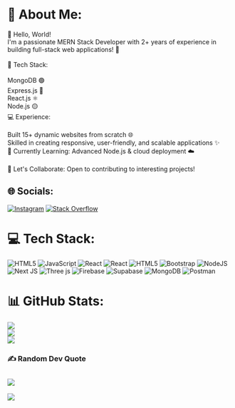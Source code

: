# 💫 About Me:
👋 Hello, World!<br>I'm a passionate MERN Stack Developer with 2+ years of experience in building full-stack web applications! 🚀<br><br>🔧 Tech Stack:<br><br>MongoDB 🟢<br>Express.js 🚀<br>React.js ⚛️<br>Node.js 🟡<br>💻 Experience:<br><br>Built 15+ dynamic websites from scratch 🌐<br>Skilled in creating responsive, user-friendly, and scalable applications ✨<br>🌱 Currently Learning: Advanced Node.js & cloud deployment ☁️<br><br>🤝 Let's Collaborate: Open to contributing to interesting projects!


## 🌐 Socials:
[![Instagram](https://img.shields.io/badge/Instagram-%23E4405F.svg?logo=Instagram&logoColor=white)](https://instagram.com/https://www.instagram.com/smumer.adnan/) [![Stack Overflow](https://img.shields.io/badge/-Stackoverflow-FE7A16?logo=stack-overflow&logoColor=white)](https://stackoverflow.com/users/https://stackoverflow.com/users/25087240/syed-muhammad-umer-adnan) 

# 💻 Tech Stack:
![HTML5](https://img.shields.io/badge/html5-%23E34F26.svg?style=for-the-badge&logo=html5&logoColor=white) ![JavaScript](https://img.shields.io/badge/javascript-%23323330.svg?style=for-the-badge&logo=javascript&logoColor=%23F7DF1E) ![React](https://img.shields.io/badge/react-%2320232a.svg?style=for-the-badge&logo=react&logoColor=%2361DAFB) ![React](https://img.shields.io/badge/react-%2320232a.svg?style=for-the-badge&logo=react&logoColor=%2361DAFB) ![HTML5](https://img.shields.io/badge/html5-%23E34F26.svg?style=for-the-badge&logo=html5&logoColor=white) ![Bootstrap](https://img.shields.io/badge/bootstrap-%238511FA.svg?style=for-the-badge&logo=bootstrap&logoColor=white) ![NodeJS](https://img.shields.io/badge/node.js-6DA55F?style=for-the-badge&logo=node.js&logoColor=white) ![Next JS](https://img.shields.io/badge/Next-black?style=for-the-badge&logo=next.js&logoColor=white) ![Three js](https://img.shields.io/badge/threejs-black?style=for-the-badge&logo=three.js&logoColor=white) ![Firebase](https://img.shields.io/badge/firebase-a08021?style=for-the-badge&logo=firebase&logoColor=ffcd34) ![Supabase](https://img.shields.io/badge/Supabase-3ECF8E?style=for-the-badge&logo=supabase&logoColor=white) ![MongoDB](https://img.shields.io/badge/MongoDB-%234ea94b.svg?style=for-the-badge&logo=mongodb&logoColor=white) ![Postman](https://img.shields.io/badge/Postman-FF6C37?style=for-the-badge&logo=postman&logoColor=white)
# 📊 GitHub Stats:
![](https://github-readme-stats.vercel.app/api?username=SM-Umer-Adnan&theme=tokyonight&hide_border=false&include_all_commits=false&count_private=false)<br/>
![](https://github-readme-streak-stats.herokuapp.com/?user=SM-Umer-Adnan&theme=tokyonight&hide_border=false)<br/>
![](https://github-readme-stats.vercel.app/api/top-langs/?username=SM-Umer-Adnan&theme=tokyonight&hide_border=false&include_all_commits=false&count_private=false&layout=compact)

### ✍️ Random Dev Quote
![](https://quotes-github-readme.vercel.app/api?type=vetical&theme=radical)
---
[![](https://visitcount.itsvg.in/api?id=SM-Umer-Adnan&icon=0&color=0)](https://visitcount.itsvg.in)

<!-- Proudly created with GPRM ( https://gprm.itsvg.in ) -->